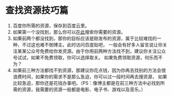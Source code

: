 # 查找资源技巧篇
1. 百度你所需的资源，保存到百度云里。
2. 如果第一个没找到，那么你可以[在此](http://wx.jqgcs123.com/ "如风搜")搜索你需要的资源。
3. 如果前两个都没找到，那你的目标应该是刚发布的资源，属于比较难找的一种，不过这也难不倒博主。此时访问百度贴吧，
一般会有好多人留言说让你关注某某公众号免费给你发资源。由于你用前两种方法找不到，建议你关注公众号试试，如果不免费领取，你可以选择取关。
如果免费领取资源，何乐而不为？
4. 如果前三种方法都找不到资源，那建议你花点钱，因为你再去找别的方法会很浪费时间，如果你的需求不是那么急迫，你可以过一段时间再去搜资源，
如果比较急迫，那你还是花钱办事吧。（PS：像博主都是在前三种方法中必找到所需的资源，我需要的资源一般都是电影、电子书、游戏以及音乐。）
